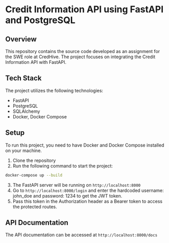 # Credit Information API using FastAPI and PostgreSQL

## Overview
This repository contains the source code developed as an assignment for the SWE role at CredHive. The project focuses on integrating the Credit Information API with FastAPI. 

## Tech Stack
The project utilizes the following technologies:

- FastAPI
- PostgreSQL
- SQLAlchemy
- Docker, Docker Compose 

## Setup 
To run this project, you need to have Docker and Docker Compose installed on your machine. 

1. Clone the repository
2. Run the following command to start the project:
```bash
docker-compose up --build
```
3. The FastAPI server will be running on `http://localhost:8000`
4. Go to `http://localhost:8000/login` and enter the hardcoded username: john_doe and password: 1234 to get the JWT token.
5. Pass this token in the Authorization header as a Bearer token to access the protected routes.   

## API Documentation
The API documentation can be accessed at `http://localhost:8000/docs`

